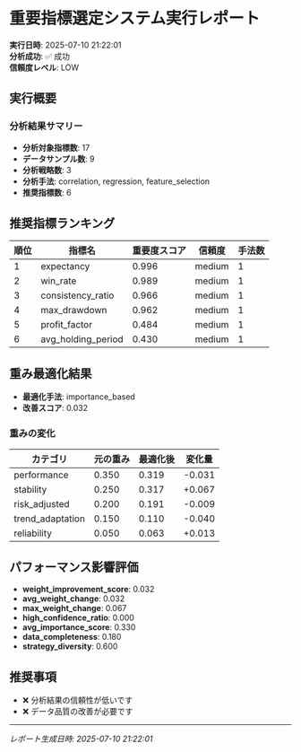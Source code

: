 # 重要指標選定システム実行レポート

**実行日時**: 2025-07-10 21:22:01  
**分析成功**: ✅ 成功  
**信頼度レベル**: LOW  

## 実行概要

### 分析結果サマリー

- **分析対象指標数**: 17
- **データサンプル数**: 9
- **分析戦略数**: 3
- **分析手法**: correlation, regression, feature_selection
- **推奨指標数**: 6

## 推奨指標ランキング

| 順位 | 指標名 | 重要度スコア | 信頼度 | 手法数 |
|------|--------|-------------|--------|--------|
| 1 | expectancy | 0.996 | medium | 1 |
| 2 | win_rate | 0.989 | medium | 1 |
| 3 | consistency_ratio | 0.966 | medium | 1 |
| 4 | max_drawdown | 0.962 | medium | 1 |
| 5 | profit_factor | 0.484 | medium | 1 |
| 6 | avg_holding_period | 0.430 | medium | 1 |

## 重み最適化結果

- **最適化手法**: importance_based
- **改善スコア**: 0.032

### 重みの変化

| カテゴリ | 元の重み | 最適化後 | 変化量 |
|----------|----------|----------|--------|
| performance | 0.350 | 0.319 | -0.031 |
| stability | 0.250 | 0.317 | +0.067 |
| risk_adjusted | 0.200 | 0.191 | -0.009 |
| trend_adaptation | 0.150 | 0.110 | -0.040 |
| reliability | 0.050 | 0.063 | +0.013 |

## パフォーマンス影響評価

- **weight_improvement_score**: 0.032
- **avg_weight_change**: 0.032
- **max_weight_change**: 0.067
- **high_confidence_ratio**: 0.000
- **avg_importance_score**: 0.330
- **data_completeness**: 0.180
- **strategy_diversity**: 0.600

## 推奨事項

- ❌ 分析結果の信頼性が低いです
- ❌ データ品質の改善が必要です

---
*レポート生成日時: 2025-07-10 21:22:01*
